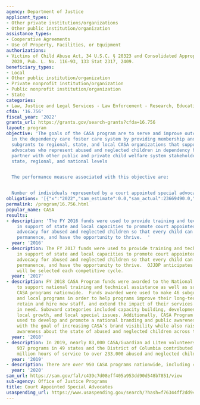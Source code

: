 ```yaml
---
agency: Department of Justice
applicant_types:
- Other private institutions/organizations
- Other public institution/organization
assistance_types:
- Cooperative Agreements
- Use of Property, Facilities, or Equipment
authorizations:
- Victims of Child Abuse Act, 34 U.S.C. § 20323 and Consolidated Appropriations Act,
  2020, Pub. L. No. 116-93, 133 Stat 2317, 2409.
beneficiary_types:
- Local
- Other public institution/organization
- Private nonprofit institution/organization
- Public nonprofit institution/organization
- State
categories:
- Law, Justice and Legal Services - Law Enforcement - Research, Education, Training
cfda: '16.756'
fiscal_year: '2022'
grants_url: https://grants.gov/search-grants?cfda=16.756
layout: program
objective: 'The goals of the CASA program are to serve and improve outcomes for children
  in the dependency care foster care system by providing membership and accreditation
  subgrants to regional, state, and local CASA organizations that support volunteer
  advocates who represent abused and neglected children in dependency hearings and
  partner with other public and private child welfare system stakeholders at the local,
  state, regional, and national levels


  The performance measure associated with this objective are:


  Number of individuals represented by a court appointed special advocate'
obligations: '[{"x":"2022","sam_estimate":0.0,"sam_actual":23669490.0,"usa_spending_actual":11171647.0},{"x":"2023","sam_estimate":15000000.0,"sam_actual":0.0,"usa_spending_actual":0.0},{"x":"2024","sam_estimate":15000000.0,"sam_actual":0.0,"usa_spending_actual":0.0}]'
permalink: /program/16.756.html
popular_name: CASA
results:
- description: 'The FY 2016 funds were used to provide training and technical assistance
    in support of state and local capacities to promote court appointed volunteer
    advocacy for abused and neglected children so that every child can be safe, establish
    permanence, and have the opportunity to thrive.  '
  year: '2016'
- description: The FY 2017 funds were used to provide training and technical assistance
    in support of state and local capacities to promote court appointed volunteer
    advocacy for abused and neglected children so that every child can be safe, establish
    permanence, and have the opportunity to thrive.  OJJDP anticipates that one application
    will be selected each competitive cycle.
  year: '2017'
- description: FY 2018 CASA Program funds were awarded to the National CASA Association
    to support national training and technical assistance as well as subgrants for
    CASA programs nationwide.  Funds awarded were used to make 46 subgrants to state
    and local programs in order to help programs improve their long-term viability,
    retain and hire new staff, and extend the impact of their services to children
    in need. Subaward categories included capacity building, development, growth,
    local growth, and local special issues. Additionally, CASA Program funds were
    used to develop and promote a national branding and public awareness campaign
    with the goal of increasing CASA’s brand visibility while also raising public
    awareness about the state of abused and neglected children across the country.
  year: '2018'
- description: In 2019, nearly 83,000 CASA/Guardian ad Litem volunteers working through
    937 programs in 49 states and the District of Columbia contributed more than 5.2
    million hours of service to over 233,000 abused and neglected children.
  year: '2019'
- description: There are over 950 CASA programs nationwide, including 45 state offices.
  year: '2020'
sam_url: https://sam.gov/fal/c439c7d08eff405a953dd90d548b7851/view
sub-agency: Office of Justice Programs
title: Court Appointed Special Advocates
usaspending_url: https://www.usaspending.gov/search/?hash=f76344ff2dd940fcb9f54ef481d8dea0
---
```

